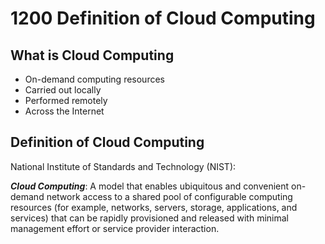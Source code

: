 # 1200 Definition of Cloud Computing

## What is Cloud Computing

- On-demand computing resources
- Carried out locally
- Performed remotely
- Across the Internet

## Definition of Cloud Computing

National Institute of Standards and Technology (NIST):

***Cloud Computing***: A model that enables ubiquitous and convenient on-demand network access to a shared pool of configurable computing resources (for example, networks, servers, storage, applications, and services) that can be rapidly provisioned and released with minimal management effort or service provider interaction.
